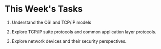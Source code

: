 # This Week's Tasks

1. Understand the OSI and TCP/IP models

2. Explore TCP/IP suite protocols and common application layer protocols.

3. Explore network devices and their security perspectives.
